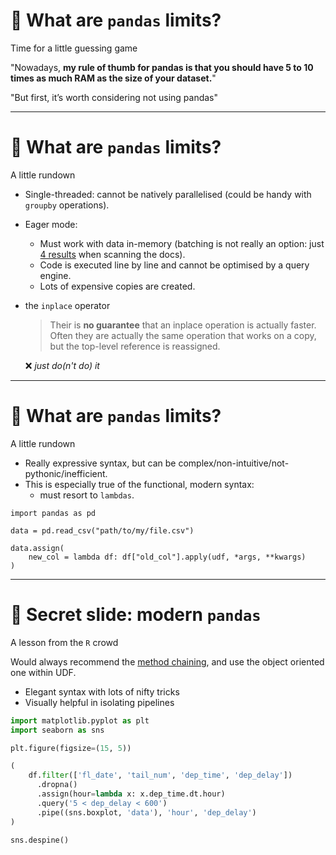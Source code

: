 # 🐼 What are `pandas` limits?

Time for a little guessing game

<v-clicks>

"Nowadays, **my rule of thumb for pandas is that you should have 5 to 10 times as much RAM as the size of your dataset.**"

"But first, it’s worth considering not using pandas"

</v-clicks>

---

# 🐼 What are `pandas` limits?
A little rundown

<v-clicks>

* Single-threaded: cannot be natively parallelised (could be handy with `groupby` operations).
* Eager mode:
  * Must work with data in-memory (batching is not really an option: just [4 results](https://pandas.pydata.org/docs/search.html?q=batch) when scanning the docs).
  * Code is executed line by line and cannot be optimised by a query engine.
  * Lots of expensive copies are created.
* the `inplace` operator

  > Their is **no guarantee** that an inplace operation is actually faster. 
  > Often they are actually the same operation that works on a copy, but the top-level reference is reassigned.

  ❌ *just do(n't do) it*

</v-clicks>

---

# 🐼 What are `pandas` limits?
A little rundown

<v-clicks>

* Really expressive syntax, but can be complex/non-intuitive/not-pythonic/inefficient.
* This is especially true of the functional, modern syntax:
  * must resort to `lambdas`.

</v-clicks>

<v-click>

```python{5-7}
import pandas as pd

data = pd.read_csv("path/to/my/file.csv")

data.assign(
    new_col = lambda df: df["old_col"].apply(udf, *args, **kwargs)
)
```

</v-click>

---

# 🎋 Secret slide: modern `pandas`
A lesson from the `R` crowd

Would always recommend the [method chaining](https://tomaugspurger.github.io/posts/method-chaining/), and use the object oriented one within UDF.

* Elegant syntax with lots of nifty tricks
* Visually helpful in isolating pipelines


```python
import matplotlib.pyplot as plt
import seaborn as sns

plt.figure(figsize=(15, 5))

(
    df.filter(['fl_date', 'tail_num', 'dep_time', 'dep_delay'])
      .dropna()
      .assign(hour=lambda x: x.dep_time.dt.hour)
      .query('5 < dep_delay < 600')
      .pipe((sns.boxplot, 'data'), 'hour', 'dep_delay')
)

sns.despine()
```

